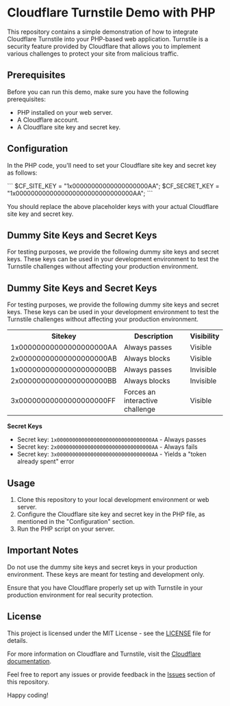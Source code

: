 <h1>Cloudflare Turnstile Demo with PHP</h1>

<p>This repository contains a simple demonstration of how to integrate Cloudflare Turnstile into your PHP-based web application. Turnstile is a security feature provided by Cloudflare that allows you to implement various challenges to protect your site from malicious traffic.</p>

<h2>Prerequisites</h2>
<p>Before you can run this demo, make sure you have the following prerequisites:</p>
<ul>
    <li>PHP installed on your web server.</li>
    <li>A Cloudflare account.</li>
    <li>A Cloudflare site key and secret key.</li>
</ul>

<h2>Configuration</h2>
<p>In the PHP code, you'll need to set your Cloudflare site key and secret key as follows:</p>
```
$CF_SITE_KEY = "1x00000000000000000000AA";
$CF_SECRET_KEY = "1x0000000000000000000000000000000AA";
```
<p>You should replace the above placeholder keys with your actual Cloudflare site key and secret key.</p>

<h2>Dummy Site Keys and Secret Keys</h2>
<p>For testing purposes, we provide the following dummy site keys and secret keys. These keys can be used in your development environment to test the Turnstile challenges without affecting your production environment.</p>

<h2>Dummy Site Keys and Secret Keys</h2>
<p>For testing purposes, we provide the following dummy site keys and secret keys. These keys can be used in your development environment to test the Turnstile challenges without affecting your production environment.</p>

<table>
    <tr>
        <th>Sitekey</th>
        <th>Description</th>
        <th>Visibility</th>
    </tr>
    <tr>
        <td>1x00000000000000000000AA</td>
        <td>Always passes</td>
        <td>Visible</td>
    </tr>
    <tr>
        <td>2x00000000000000000000AB</td>
        <td>Always blocks</td>
        <td>Visible</td>
    </tr>
    <tr>
        <td>1x00000000000000000000BB</td>
        <td>Always passes</td>
        <td>Invisible</td>
    </tr>
    <tr>
        <td>2x00000000000000000000BB</td>
        <td>Always blocks</td>
        <td>Invisible</td>
    </tr>
    <tr>
        <td>3x00000000000000000000FF</td>
        <td>Forces an interactive challenge</td>
        <td>Visible</td>
    </tr>
</table>

<p><strong>Secret Keys</strong></p>
<ul>
    <li>Secret key: <code>1x0000000000000000000000000000000AA</code> - Always passes</li>
    <li>Secret key: <code>2x0000000000000000000000000000000AA</code> - Always fails</li>
    <li>Secret key: <code>3x0000000000000000000000000000000AA</code> - Yields a "token already spent" error</li>
</ul>

<h2>Usage</h2>
<ol>
    <li>Clone this repository to your local development environment or web server.</li>
    <li>Configure the Cloudflare site key and secret key in the PHP file, as mentioned in the "Configuration" section.</li>
    <li>Run the PHP script on your server.</li>
</ol>

<h2>Important Notes</h2>
<p>Do not use the dummy site keys and secret keys in your production environment. These keys are meant for testing and development only.</p>
<p>Ensure that you have Cloudflare properly set up with Turnstile in your production environment for real security protection.</p>

<h2>License</h2>
<p>This project is licensed under the MIT License - see the <a href="LICENSE">LICENSE</a> file for details.</p>

<p>For more information on Cloudflare and Turnstile, visit the <a href="https://developers.cloudflare.com/turnstile">Cloudflare documentation</a>.</p>

<p>Feel free to report any issues or provide feedback in the <a href="https://github.com/your-repo/issues">Issues</a> section of this repository.</p>

<p>Happy coding!</p>